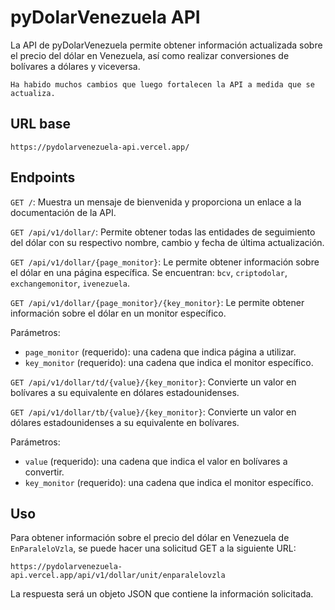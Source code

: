 # pyDolarVenezuela API
La API de pyDolarVenezuela permite obtener información actualizada sobre el precio del dólar en Venezuela, así como realizar conversiones de bolívares a dólares y viceversa.

```
Ha habido muchos cambios que luego fortalecen la API a medida que se actualiza.
```
## URL base
```
https://pydolarvenezuela-api.vercel.app/
``` 
## Endpoints
`GET /`: Muestra un mensaje de bienvenida y proporciona un enlace a la documentación de la API.

`GET /api/v1/dollar/`: Permite obtener todas las entidades de seguimiento del dólar con su respectivo nombre, cambio y fecha de última actualización.

`GET /api/v1/dollar/{page_monitor}`: Le permite obtener información sobre el dólar en una página específica. Se encuentran: `bcv`, `criptodolar`, `exchangemonitor`, `ivenezuela`.

`GET /api/v1/dollar/{page_monitor}/{key_monitor}`: Le permite obtener información sobre el dólar en un monitor específico.

Parámetros:

- `page_monitor` (requerido): una cadena que indica página a utilizar.
- `key_monitor` (requerido): una cadena que indica el monitor específico.

`GET /api/v1/dollar/td/{value}/{key_monitor}`: Convierte un valor en bolívares a su equivalente en dólares estadounidenses.

`GET /api/v1/dollar/tb/{value}/{key_monitor}`: Convierte un valor en dólares estadounidenses a su equivalente en bolívares.

Parámetros:

- `value` (requerido): una cadena que indica el valor en bolívares a convertir.
- `key_monitor` (requerido): una cadena que indica el monitor específico.

## Uso
Para obtener información sobre el precio del dólar en Venezuela de `EnParaleloVzla`, se puede hacer una solicitud GET a la siguiente URL:

```
https://pydolarvenezuela-api.vercel.app/api/v1/dollar/unit/enparalelovzla
```

La respuesta será un objeto JSON que contiene la información solicitada.